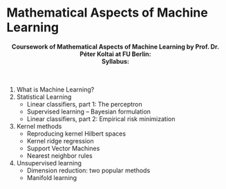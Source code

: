 # Mathematical Aspects of Machine Learning
<p align="center">
  <b>Coursework of Mathematical Aspects of Machine Learning by Prof. Dr. Péter Koltai  at FU Berlin:</b><br>
  <b>Syllabus:</b><br>
  <br><br>
</p>

1. What is Machine Learning?
2. Statistical Learning
   * Linear classifiers, part 1: The perceptron
   * Supervised learning – Bayesian formulation    
   * Linear classifiers, part 2: Empirical risk minimization 
3. Kernel methods
   * Reproducing kernel Hilbert spaces
   * Kernel ridge regression
   * Support Vector Machines
   * Nearest neighbor rules
5. Unsupervised learning 
   * Dimension reduction: two popular methods
   * Manifold learning
